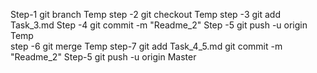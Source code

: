 Step-1 git branch Temp 
step -2 git checkout Temp
step -3 git add Task_3.md 
Step -4 git commit -m "Readme_2"
Step -5 git push -u origin Temp  
step -6 git merge Temp
step-7 git add Task_4_5.md 
git commit -m "Readme_2"
Step-5 git push -u origin Master

